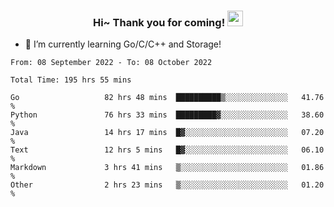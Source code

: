 <h3 align="center">
    Hi~ Thank you for coming!
    <img src="https://media.giphy.com/media/hvRJCLFzcasrR4ia7z/giphy.gif" width="25px">
</h3>

<!--
**pineapple-man/pineapple-man** is a ✨ _special_ ✨ repository because its `README.md` (this file) appears on your GitHub profile.

Here are some ideas to get you started:
- 🔭 I’m currently working on ...
- 🤔 I’m looking for help with ...
- 💬 Ask me about ...
- 📫 How to reach me: ...
- 😄 Pronouns: ...
- ⚡ Fun fact: 
- 👯 I’m looking to collaborate on kubernetes
-->
- 🌱 I’m currently learning Go/C/C++ and Storage!

<!--START_SECTION:waka-->

```text
From: 08 September 2022 - To: 08 October 2022

Total Time: 195 hrs 55 mins

Go                   82 hrs 48 mins  ██████████▒░░░░░░░░░░░░░░   41.76 %
Python               76 hrs 33 mins  █████████▓░░░░░░░░░░░░░░░   38.60 %
Java                 14 hrs 17 mins  █▓░░░░░░░░░░░░░░░░░░░░░░░   07.20 %
Text                 12 hrs 5 mins   █▓░░░░░░░░░░░░░░░░░░░░░░░   06.10 %
Markdown             3 hrs 41 mins   ▒░░░░░░░░░░░░░░░░░░░░░░░░   01.86 %
Other                2 hrs 23 mins   ▒░░░░░░░░░░░░░░░░░░░░░░░░   01.20 %
```

<!--END_SECTION:waka-->
